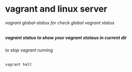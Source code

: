 # vagrant and linux server

###### vagrant global-status  for check global vagrant status

##### vagrant status to show your vagrant ststaus in current dir

###### to stop vagrant running
```
vagrant halt
```

